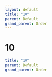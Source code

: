 ```yaml
---
layout: default
title: "10"
parent: Default
grand_parent: Order
---
```


# 10

```yaml
title: "10"
parent: Default
grand_parent: Order
```
